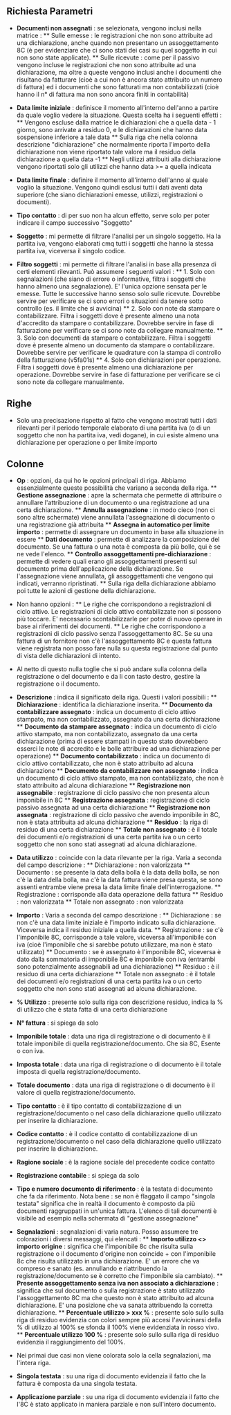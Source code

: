 ## Richiesta Parametri

* **Documenti non assegnati** :  se selezionata, vengono inclusi nella matrice : 
** Sulle emesse :  le registrazioni che non sono attribuite ad una dichiarazione, anche quando non presentano un assoggettamento 8C (è per evidenziare che ci sono stati dei casi su quel soggetto in cui non sono state applicate).
** Sulle ricevute :  come per il passivo vengono incluse le registrazioni che non sono attribuite ad una dichiarazione, ma oltre a queste vengono inclusi anche i documenti che risultano da fatturare (cioè a cui non è ancora stato attribuito un numero di fattura) ed i documenti che sono fatturati ma non contabilizzati (cioè hanno il n° di fattura ma non sono ancora finiti in contabilità)

* **Data limite iniziale** :  definisce il momento all'interno dell'anno a partire da quale voglio vedere la situazione. Questa scelta ha i seguenti effetti : 
** Vengono escluse dalla matrice le dichiarazioni che a quella data - 1 giorno, sono arrivate a residuo 0, e le dichiarazioni che hanno data sospensione inferiore a tale data
** Sulla riga che nella colonna descrizione "dichiarazione" che normalmente riporta l'importo della dichiarazione non viene riportato tale valore ma il residuo della dichiarazione a quella data -1
** Negli utilizzi attribuiti alla dichiarazione vengono riportati solo gli utilizzi che hanno data >=  a quella indicata

* **Data limite finale** :  definire il momento all'interno dell'anno al quale voglio la situazione. Vengono quindi esclusi tutti i dati aventi data superiore (che siano dichiarazioni emesse, utilizzi, registrazioni o documenti).

* **Tipo contatto** :  di per suo non ha alcun effetto, serve solo per poter indicare il campo successivo "Soggetto"

* **Soggetto** :  mi permette di filtrare l'analisi per un singolo soggetto. Ha la partita iva, vengono elaborati cmq tutti i soggetti che hanno la stessa partita iva, viceversa il singolo codice.

* **Filtro soggetti** :  mi permette di filtrare l'analisi in base alla presenza di certi elementi rilevanti. Può assumere i seguenti valori : 
** 1. Solo con segnalazioni (che siano di errore o informative, filtra i soggetti che hanno almeno una segnalazione). E' l'unica opzione sensata per le emesse. Tutte le successive hanno senso solo sulle ricevute. Dovrebbe servire per verificare se ci sono errori o situazioni da tenere sotto controllo (es. il limite che si avvicina)
** 2. Solo con note da stampare o contabilizzare. Filtra i soggetti dove è presente almeno una nota d'accredito da stampare o contabilizzare. Dovrebbe servire in fase di fatturazione per verificare se ci sono note da collegare manualmente.
** 3. Solo con documenti da stampare o contabilizzare. Filtra i soggetti dove è presente almeno un documento da stampare o contabilizzare. Dovrebbe servire per verificare le quadrature con la stampa di controllo della fatturazione (v5fa01s)
** 4. Solo con dichiarazioni per operazione. Filtra i soggetti dove è presente almeno una dichiarazione per operazione. Dovrebbe servire in fase di fatturazione per verificare se ci sono note da collegare manualmente.

## Righe

* Solo una precisazione rispetto al fatto che vengono mostrati tutti i dati rilevanti per il periodo temporale elaborato di una partita iva (o di un soggetto che non ha partita iva, vedi dogane), in cui esiste almeno una dichiarazione per operazione o per limite importo

## Colonne

*  **Op** :  opzioni, da qui ho le opzioni principali di riga. Abbiamo essenzialmente queste possibilità che variano a seconda della riga.
** **Gestione assegnazione** :  apre la schermata che permette di attribuire o annullare l'attribuzione di un documento o una registrazione ad una certa dichiarazione.
** **Annulla assegnazione** :  in modo cieco (non ci sono altre schermate) viene annullata l'assegnazione di documento o una registrazione già attribuita
** **Assegna in automatico per limite importo** :  permette di assegnare un documento in base alla situazione in essere
** **Dati documento** :  permette di analizzare la composizione del documento. Se una fattura o una nota è composta da più bolle, qui è se ne vede l'elenco.
** **Controllo assoggettamenti pre-dichiarazione** :  permette di vedere quali erano gli assoggettamenti presenti sul documento prima dell'applicazione della dichiarazione. Se l'assegnazione viene annullata, gli assoggettamenti che vengono qui indicati, verranno ripristinati.
** Sulla riga della dichiarazione abbiamo poi tutte le azioni di gestione della dichiarazione.
* Non hanno opzioni : 
** Le righe che corrispondono a registrazioni di ciclo attivo. Le registrazioni di ciclo attivo contabilizzate non si possono più toccare. E' necessario scontabilizzarle per poter di nuovo operare in base ai riferimenti dei documenti.
** Le righe che corrispondono a registrazioni di ciclo passivo senza l'assoggettamento 8C. Se su una fattura di un fornitore non c'è l'assoggettamento 8C e questa fattura viene registrata non posso fare nulla su questa registrazione dal punto di vista delle dichiarazioni di intento.
* Al netto di questo nulla toglie che si può andare sulla colonna della registrazione o del documento e da li con tasto destro, gestire la registrazione o il documento.

*  **Descrizione** :  indica il significato della riga. Questi i valori possibili : 
** **Dichiarazione** :  identifica la dichiarazione inserita.
** **Documento da contabilizzare assegnato** :  indica un documento di ciclo attivo stampato, ma non contabilizzato, assegnato da una certa dichiarazione
** **Documento da stampare assegnato** :  indica un documento di ciclo attivo stampato, ma non contabilizzato, assegnato da una certa dichiarazione (prima di essere stampati in questo stato dovrebbero esserci le note di accredito e le bolle attribuire ad una dichiarazione per operazione)
** **Documento contabilizzato** :  indica un documento di ciclo attivo contabilizzato, che non è stato attribuito ad alcuna dichiarazione
** **Documento da contabilizzare non assegnato** :  indica un documento di ciclo attivo stampato, ma non contabilizzato, che non è stato attribuito ad alcuna dichiarazione
** **Registrazione non assegnabile** :  registrazione di ciclo passivo che non presenta alcun imponibile in 8C
** **Registrazione assegnata** :   registrazione di ciclo passivo assegnata ad una certa dichiarazione
** **Registrazione non assegnata** :  registrazione di ciclo passivo che avendo imponibile in 8C, non è stata attribuita ad alcuna dichiarazione
** **Residuo** :  la riga di residuo di una certa dichiarazione
** **Totale non assegnato** :  è il totale dei documenti e/o registrazioni di una certa partita iva o un certo soggetto che non sono stati assegnati ad alcuna dichiarazione.

*  **Data utilizzo** :  coincide con la data rilevante per la riga. Varia a seconda del campo descrizione : 
** Dichiarazione :  non valorizzata
** Documento :  se presente la data della bolla è la data della bolla, se non c'è la data della bolla, ma c'è la data fattura viene presa questa, se sono assenti entrambe viene presa la data limite finale dell'interrogazione.
** Registrazione :  corrisponde alla data operazione della fattura
** Residuo :  non valorizzata
** Totale non assegnato :  non valorizzata

* **Importo** :  Varia a seconda del campo descrizione : 
** Dichiarazione :  se non c'è una data limite iniziale è l'importo indicato sulla dichiarazione. Viceversa indica il residuo iniziale a quella data.
** Registrazione :  se c'è l'imponibile 8C, corrisponde a tale valore, viceversa all'imponibile con iva (cioè l'imponibile che si sarebbe potuto utilizzare, ma non è stato utilizzato)
** Documento :  se è assegnato è l'imponibile 8C, viceversa è dato dalla sommatoria di imponibile 8C e imponibile con iva (entrambi sono potenzialmente assegnabili ad una dichiarazione)
** Residuo :  è il residuo di una certa dichiarazione
** Totale non assegnato :  è il totale dei documenti e/o registrazioni di una certa partita iva o un certo soggetto che non sono stati assegnati ad alcuna dichiarazione.

* **% Utilizzo** :  presente solo sulla riga con descrizione residuo, indica la % di utilizzo che è stata fatta di una certa dichiarazione

* **N° fattura** :  si spiega da solo

* **Imponibile totale** :  data una riga di registrazione o di documento è il totale imponibile di quella registrazione/documento. Che sia 8C, Esente o con iva.

* **Imposta totale** :  data una riga di registrazione o di documento è il totale imposta di quella registrazione/documento.

* **Totale documento** :  data una riga di registrazione o di documento è il valore di quella registrazione/documento.

* **Tipo contatto** :  è il tipo contatto di contabilizzazione di un registrazione/documento o nel caso della dichiarazione quello utilizzato per inserire la dichiarazione.

* **Codice contatto** :  è il codice contatto di contabilizzazione di un registrazione/documento o nel caso della dichiarazione quello utilizzato per inserire la dichiarazione.

* **Ragione sociale** :  è la ragione sociale del precedente codice contatto

* **Registrazione contabile** :   si spiega da solo

* **Tipo e  numero documento di riferimento** :  è la testata di documento che fa da riferimento. Nota bene :  se non è flaggato il campo "singola testata" significa che in realtà il documento è composto da più documenti raggruppati in un'unica fattura. L'elenco di tali documenti è visibile ad esempio nella schermata di "gestione assegnazione"

* **Segnalazioni** :  segnalazioni di varia natura. Posso assumere tre colorazioni i diversi messaggi, qui elencati : 
** **Importo utilizzo <> importo origine** :  significa che l'imponibile 8c che risulta sulla registrazione o il documento d'origine non coincide + con l'imponibile 8c che risulta utilizzato in una dichiarazione. E' un errore che va compreso e sanato (es. annullando e riattribuendo la registrazione/documento se è corretto che l'imponibile sia cambiato).
** **Presente assoggettamento senza iva non associato a dichiarazione** :  significa che sul documento o sulla registrazione è stato utilizzato l'assoggettamento 8C ma che questo non è stato attribuito ad alcuna dichiarazione. E' una posizione che va sanata attribuendo la corretta dichiarazione.
** **Percentuale utilizzo > xxx %** :   presente solo sullo sulla riga di residuo evidenzia con colori sempre più accesi l'avvicinarsi della % di utilizzo al 100% se sfonda il 100% viene evidenziata in rosso vivo.
** **Percentuale utilizzo 100 %** :  presente solo sullo sulla riga di residuo evidenzia il raggiungimento del 100%.
* Nei primai due casi non viene colorata solo la cella segnalazioni, ma l'intera riga.

* **Singola testata** :  su una riga di documento evidenzia il fatto che la fattura è composta da una singola testata.

* **Applicazione parziale** :  su una riga di documento evidenzia il fatto che l'8C è stato applicato in maniera parziale e non sull'intero documento.
